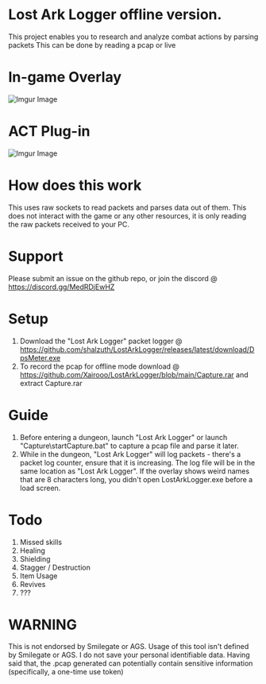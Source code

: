 # Lost Ark Logger offline version.
 This project enables you to research and analyze combat actions by parsing packets
 This can be done by reading a pcap or live
 
# In-game Overlay
![Imgur Image](https://i.imgur.com/jjXwnOr.gif)

# ACT Plug-in
![Imgur Image](https://i.imgur.com/WrGNiOE.png)
 
# How does this work
 This uses raw sockets to read packets and parses data out of them. This does not interact with the game or any other resources, it is only reading the raw packets received to your PC.
 
# Support
 Please submit an issue on the github repo, or join the discord @ https://discord.gg/MedRDjEwHZ
 
# Setup
1.	Download the "Lost Ark Logger" packet logger @ https://github.com/shalzuth/LostArkLogger/releases/latest/download/DpsMeter.exe
2.	To record the pcap for offline mode download @ https://github.com/Xairooo/LostArkLogger/blob/main/Capture.rar
	and extract Capture.rar 

# Guide
1. Before entering a dungeon, launch "Lost Ark Logger" or launch "Capture\startCapture.bat" to capture a pcap file and parse it later.
2. While in the dungeon, "Lost Ark Logger" will log packets - there's a packet log counter, ensure that it is increasing. The log file will be in the same location as "Lost Ark Logger". If the overlay shows weird names that are 8 characters long, you didn't open LostArkLogger.exe before a load screen.

# Todo
1. Missed skills
2. Healing
3. Shielding
4. Stagger / Destruction
5. Item Usage
6. Revives
8. ???

# WARNING
This is not endorsed by Smilegate or AGS. Usage of this tool isn't defined by Smilegate or AGS. I do not save your personal identifiable data. Having said that, the .pcap generated can potentially contain sensitive information (specifically, a one-time use token)
  